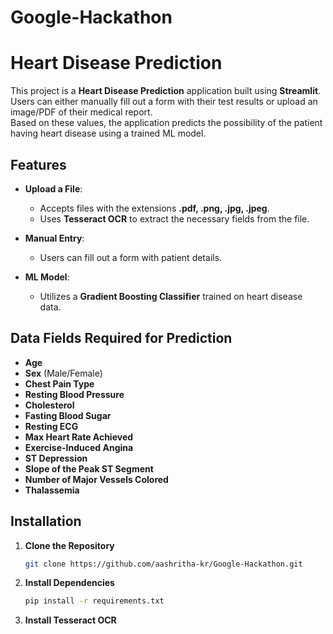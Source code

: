# Google-Hackathon
# Heart Disease Prediction

This project is a **Heart Disease Prediction** application built using **Streamlit**.  
Users can either manually fill out a form with their test results  or upload an image/PDF of their medical report.  
Based on these values, the application predicts the possibility of the patient having heart disease using a trained ML model.  

## Features

- **Upload a File**:  
  - Accepts files with the extensions **.pdf, .png, .jpg, .jpeg**.  
  - Uses **Tesseract OCR** to extract the necessary fields from the file.  

- **Manual Entry**:  
  - Users can fill out a form with patient details.

- **ML Model**:  
  - Utilizes a **Gradient Boosting Classifier** trained on heart disease data.

## Data Fields Required for Prediction

- **Age**  
- **Sex** (Male/Female)  
- **Chest Pain Type**  
- **Resting Blood Pressure**  
- **Cholesterol**  
- **Fasting Blood Sugar**  
- **Resting ECG**  
- **Max Heart Rate Achieved**  
- **Exercise-Induced Angina**  
- **ST Depression**  
- **Slope of the Peak ST Segment**  
- **Number of Major Vessels Colored**  
- **Thalassemia**  

## Installation

1. **Clone the Repository**  
   ```bash
   git clone https://github.com/aashritha-kr/Google-Hackathon.git

2. **Install Dependencies**
   ```bash
   pip install -r requirements.txt

3. **Install Tesseract OCR**


